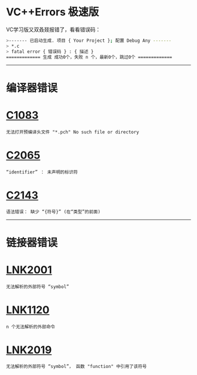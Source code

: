 # VC++Errors 极速版
 VC学习版又双叒叕报错了，看看错误码：

``` sh
>------- 已启动生成. 项目 { Your Project }; 配置 Debug Any -------
> *.c
> fatal error { 错误码 } : { 描述 }
============= 生成 成功0个，失败 n 个，最新0个，跳过0个 =============
```

---
# 编译器错误
# [C1083](./C1083/README.md)
```
无法打开预编译头文件 "*.pch" No such file or directory
```

# [C2065](./C2065/README.md)
```
“identifier” ： 未声明的标识符
```

# [C2143](./C2143/README.md)
```
语法错误： 缺少 “{符号}” (在“类型”的前面)
```



---
# 链接器错误
# [LNK2001](./LNK2001/README.md)
```
无法解析的外部符号 “symbol”
```

# [LNK1120](./LNK1120/README.md)
```
n 个无法解析的外部命令
```
# [LNK2019](./LNK2019/README.md)
```
无法解析的外部符号 “symbol”， 函数 "function" 中引用了该符号
```



